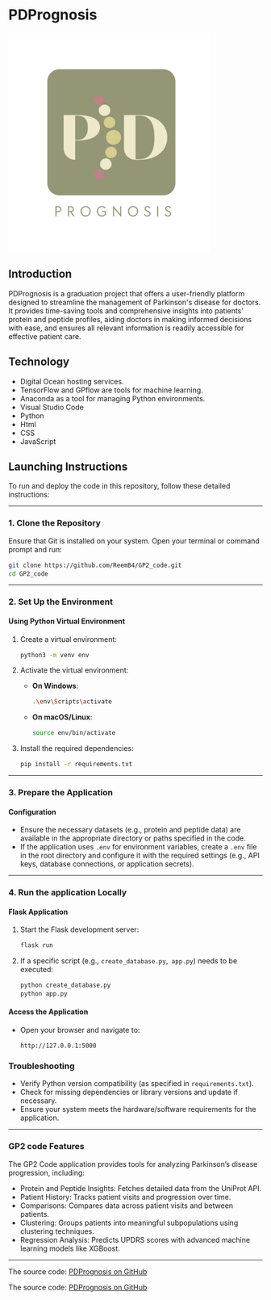# PDPrognosis

<img src="/PDPrognosis.jpeg" width='400'>
<h2>Introduction</h1>
<p>PDPrognosis is a graduation project that offers a user-friendly platform designed to streamline the management of Parkinson's disease for doctors. It provides time-saving tools and comprehensive insights into patients' protein and peptide profiles, aiding doctors in making informed decisions with ease, and ensures all relevant information is readily accessible for effective patient care.</p>
<h2>Technology</h1> 
<ul>
<li>Digital Ocean hosting services.</li>
<li>TensorFlow and GPflow are tools for machine learning. </li>
<li>Anaconda as a tool for managing Python environments.</li>
<li>Visual Studio Code</li>
<li>Python</li>
<li>Html</li>
<li>CSS</li>
<li>JavaScript</li>
</ul>
<h2>Launching Instructions</h1> 

To run and deploy the code in this repository, follow these detailed instructions:

---

### **1. Clone the Repository**
Ensure that Git is installed on your system. Open your terminal or command prompt and run:

```bash
git clone https://github.com/ReemB4/GP2_code.git
cd GP2_code
```

---

### **2. Set Up the Environment**

#### **Using Python Virtual Environment**
1. Create a virtual environment:
   ```bash
   python3 -m venv env
   ```

2. Activate the virtual environment:
   - **On Windows**:
     ```bash
     .\env\Scripts\activate
     ```
   - **On macOS/Linux**:
     ```bash
     source env/bin/activate
     ```

3. Install the required dependencies:
   ```bash
   pip install -r requirements.txt
   ```

---

### **3. Prepare the Application**

#### **Configuration**
- Ensure the necessary datasets (e.g., protein and peptide data) are available in the appropriate directory or paths specified in the code.
- If the application uses `.env` for environment variables, create a `.env` file in the root directory and configure it with the required settings (e.g., API keys, database connections, or application secrets).

---

### **4. Run the application Locally**

#### **Flask Application**
1. Start the Flask development server:
   ```bash
   flask run
   ```
2. If a specific script (e.g., `create_database.py`,` app.py`) needs to be executed:
   ```bash
   python create_database.py
   python app.py
   ```

#### **Access the Application**
- Open your browser and navigate to:
  ```
  http://127.0.0.1:5000
  ```

### **Troubleshooting**
- Verify Python version compatibility (as specified in `requirements.txt`).
- Check for missing dependencies or library versions and update if necessary.
- Ensure your system meets the hardware/software requirements for the application.



---

### GP2 code Features

The GP2 Code application provides tools for analyzing Parkinson’s disease progression, including:
- Protein and Peptide Insights: Fetches detailed data from the UniProt API.
- Patient History: Tracks patient visits and progression over time.
- Comparisons: Compares data across patient visits and between patients.
- Clustering: Groups patients into meaningful subpopulations using clustering techniques.
- Regression Analysis: Predicts UPDRS scores with advanced machine learning models like XGBoost.

---
The source code: [PDPrognosis on GitHub](https://github.com/sarahksu7/2024-GP-08)


The source code: [PDPrognosis on GitHub](https://github.com/ReemB4/GP2_code)
